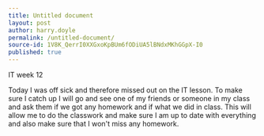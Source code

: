```yaml
---
title: Untitled document
layout: post
author: harry.doyle
permalink: /untitled-document/
source-id: 1V8K_QerrI0XXGxoKpBUm6fODiUA5lBNdxMKhGGpX-I0
published: true
---
```

IT week 12

Today I was off sick and therefore missed out on the IT lesson. To make sure I catch up I will go and see one of my friends or someone in my class and ask them if we got any homework and if what we did in class. This will allow me to do the classwork and make sure I am up to date with everything and also make sure that I won't miss any homework. 

